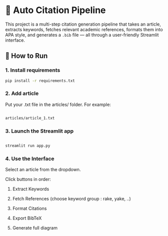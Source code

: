 # 🧠 Auto Citation Pipeline

This project is a multi-step citation generation pipeline that takes an article, extracts keywords, fetches relevant academic references, formats them into APA style, and generates a `.bib` file — all through a user-friendly Streamlit interface.


## 🚀 How to Run

### 1. Install requirements

```bash
pip install -r requirements.txt
```

### 2. Add article
Put your .txt file in the articles/ folder. For example:

```bash

articles/article_1.txt
```

### 3. Launch the Streamlit app
```bash

streamlit run app.py
```

### 4. Use the Interface

Select an article from the dropdown.

Click buttons in order:

1. Extract Keywords

2. Fetch References (choose keyword group : rake, yake, ..)

3. Format Citations

4. Export BibTeX

5. Generate full diagram


